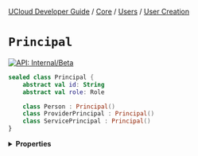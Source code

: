 [UCloud Developer Guide](/docs/developer-guide/README.md) / [Core](/docs/developer-guide/core/README.md) / [Users](/docs/developer-guide/core/users/README.md) / [User Creation](/docs/developer-guide/core/users/creation.md)

# `Principal`


[![API: Internal/Beta](https://img.shields.io/static/v1?label=API&message=Internal/Beta&color=red&style=flat-square)](/docs/developer-guide/core/api-conventions.md)



```kotlin
sealed class Principal {
    abstract val id: String
    abstract val role: Role

    class Person : Principal()
    class ProviderPrincipal : Principal()
    class ServicePrincipal : Principal()
}
```

<details>
<summary>
<b>Properties</b>
</summary>

<details>
<summary>
<code>id</code>: <code><code><a href='https://kotlinlang.org/api/latest/jvm/stdlib/kotlin/-string/'>String</a></code></code>
</summary>





</details>

<details>
<summary>
<code>role</code>: <code><code><a href='/docs/reference/dk.sdu.cloud.Role.md'>Role</a></code></code>
</summary>





</details>



</details>


